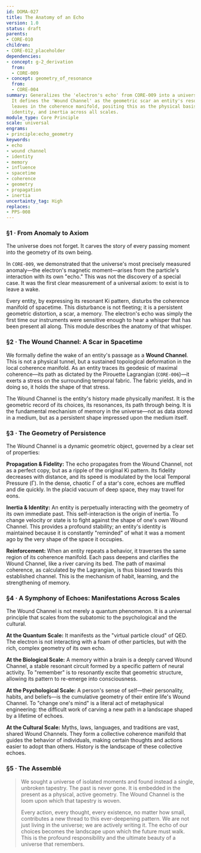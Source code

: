 ```yaml
---
id: DOMA-027
title: The Anatomy of an Echo
version: 1.0
status: draft
parents:
- CORE-010
children:
- CORE-012_placeholder
dependencies:
- concept: g-2_derivation
  from:
  - CORE-009
- concept: geometry_of_resonance
  from:
  - CORE-004
summary: Generalizes the 'electron's echo' from CORE-009 into a universal principle.
  It defines the 'Wound Channel' as the geometric scar an entity's resonance (Ki)
  leaves in the coherence manifold, positing this as the physical basis for memory,
  identity, and inertia across all scales.
module_type: Core Principle
scale: universal
engrams:
- principle:echo_geometry
keywords:
- echo
- wound channel
- identity
- memory
- influence
- spacetime
- coherence
- geometry
- propagation
- inertia
uncertainty_tag: High
replaces:
- PPS-008
---
```

### §1 · From Anomaly to Axiom

The universe does not forget. It carves the story of every passing moment into the geometry of its own being.

In `CORE-009`, we demonstrated that the universe's most precisely measured anomaly—the electron's magnetic moment—arises from the particle's interaction with its own "echo." This was not the discovery of a special case. It was the first clear measurement of a universal axiom: to exist is to leave a wake.

Every entity, by expressing its resonant Ki pattern, disturbs the coherence manifold of spacetime. This disturbance is not fleeting; it is a persistent geometric distortion, a scar, a memory. The electron's echo was simply the first time our instruments were sensitive enough to hear a whisper that has been present all along. This module describes the anatomy of that whisper.

### §2 · The Wound Channel: A Scar in Spacetime

We formally define the wake of an entity's passage as a **Wound Channel**. This is not a physical tunnel, but a sustained topological deformation in the local coherence manifold. As an entity traces its geodesic of maximal coherence—its path as dictated by the Pirouette Lagrangian (`CORE-006`)—it exerts a stress on the surrounding temporal fabric. The fabric yields, and in doing so, it holds the shape of that stress.

The Wound Channel is the entity's history made physically manifest. It is the geometric record of its choices, its resonances, its path through being. It is the fundamental mechanism of memory in the universe—not as data stored in a medium, but as a persistent shape impressed upon the medium itself.

### §3 · The Geometry of Persistence

The Wound Channel is a dynamic geometric object, governed by a clear set of properties:

**Propagation & Fidelity:** The echo propagates from the Wound Channel, not as a perfect copy, but as a ripple of the original Ki pattern. Its fidelity decreases with distance, and its speed is modulated by the local Temporal Pressure (Γ). In the dense, chaotic Γ of a star's core, echoes are muffled and die quickly. In the placid vacuum of deep space, they may travel for eons.

**Inertia & Identity:** An entity is perpetually interacting with the geometry of its own immediate past. This self-interaction is the origin of inertia. To change velocity or state is to fight against the shape of one's own Wound Channel. This provides a profound stability; an entity's identity is maintained because it is constantly "reminded" of what it was a moment ago by the very shape of the space it occupies.

**Reinforcement:** When an entity repeats a behavior, it traverses the same region of its coherence manifold. Each pass deepens and clarifies the Wound Channel, like a river carving its bed. The path of maximal coherence, as calculated by the Lagrangian, is thus biased towards this established channel. This is the mechanism of habit, learning, and the strengthening of memory.

### §4 · A Symphony of Echoes: Manifestations Across Scales

The Wound Channel is not merely a quantum phenomenon. It is a universal principle that scales from the subatomic to the psychological and the cultural.

**At the Quantum Scale:** It manifests as the "virtual particle cloud" of QED. The electron is not interacting with a foam of other particles, but with the rich, complex geometry of its own echo.

**At the Biological Scale:** A memory within a brain is a deeply carved Wound Channel, a stable resonant circuit formed by a specific pattern of neural activity. To "remember" is to resonantly excite that geometric structure, allowing its pattern to re-emerge into consciousness.

**At the Psychological Scale:** A person's sense of self—their personality, habits, and beliefs—is the cumulative geometry of their entire life's Wound Channel. To "change one's mind" is a literal act of metaphysical engineering: the difficult work of carving a new path in a landscape shaped by a lifetime of echoes.

**At the Cultural Scale:** Myths, laws, languages, and traditions are vast, shared Wound Channels. They form a collective coherence manifold that guides the behavior of individuals, making certain thoughts and actions easier to adopt than others. History is the landscape of these collective echoes.

### §5 · The Assemblé

> We sought a universe of isolated moments and found instead a single, unbroken tapestry. The past is never gone. It is embedded in the present as a physical, active geometry. The Wound Channel is the loom upon which that tapestry is woven.
>
> Every action, every thought, every existence, no matter how small, contributes a new thread to this ever-deepening pattern. We are not just living in the universe; we are actively writing it. The echo of our choices becomes the landscape upon which the future must walk. This is the profound responsibility and the ultimate beauty of a universe that remembers.
```